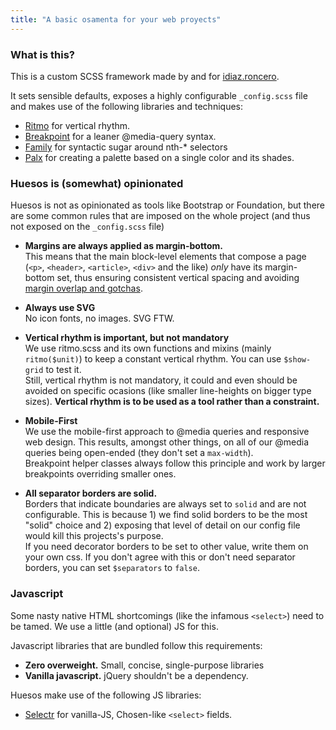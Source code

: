 ```yaml
---
title: "A basic osamenta for your web proyects"
---
```


### What is this?

This is a custom SCSS framework made by and for [idiaz.roncero](http://idiazroncero.com).

It sets sensible defaults, exposes a highly configurable `_config.scss` file and makes use of the following libraries and techniques:

- [Ritmo](https://github.com/marzeelabs/ritmo) for vertical rhythm.
- [Breakpoint](http://breakpoint-sass.com/) for a leaner @media-query syntax.
- [Family](https://lukyvj.github.io/family.scss/) for syntactic sugar around nth-* selectors
- [Palx](https://palx.jxnblk.com/) for creating a palette based on a single color and its shades.

### Huesos is (somewhat) opinionated

Huesos is not as opinionated as tools like Bootstrap or Foundation, but there are some common rules that are imposed on the whole project (and thus not exposed on the `_config.scss` file)

- __Margins are always applied as margin-bottom.__  
  This means that the main block-level elements that compose a page (`<p>`, `<header>`, `<article>`, `<div>` and the like) *only* have its margin-bottom set, thus ensuring consistent vertical spacing and avoiding [margin overlap and gotchas](https://www.smashingmagazine.com/2019/07/margins-in-css/).

- __Always use SVG__  
  No icon fonts, no images. SVG FTW.

- __Vertical rhythm is important, but not mandatory__  
  We use ritmo.scss and its own functions and mixins (mainly `ritmo($unit)`) to keep a constant vertical rhythm. You can use `$show-grid` to test it.  
  Still, vertical rhythm is not mandatory, it could and even should be avoided on specific ocasions (like smaller line-heights on bigger type sizes). __Vertical rhythm is to be used as a tool rather than a constraint.__

- __Mobile-First__  
  We use the mobile-first approach to @media queries and responsive web design. This results, amongst other things, on all of our @media queries being open-ended (they don't set a `max-width`).  
  Breakpoint helper classes always follow this principle and work by larger breakpoints overriding smaller ones.

- __All separator borders are solid.__  
  Borders that indicate boundaries are always set to `solid` and are not configurable. This is because 1) we find solid borders to be the most "solid" choice and 2) exposing that level of detail on our config file would kill this projects's purpose.  
  If you need decorator borders to be set to other value, write them on your own css. If you don't agree with this or don't need separator borders, you can set `$separators` to `false`.


### Javascript

Some nasty native HTML shortcomings (like the infamous `<select>`) need to be tamed. We use a little (and optional) JS for this.

Javascript libraries that are bundled follow this requirements:

- __Zero overweight.__ Small, concise, single-purpose libraries
- __Vanilla javascript.__ jQuery shouldn't be a dependency.

Huesos make use of the following JS libraries:

- [Selectr](https://github.com/Mobius1/Selectr) for vanilla-JS, Chosen-like `<select>` fields.


